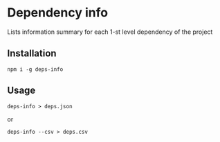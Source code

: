 # Dependency info

Lists information summary for each 1-st level dependency of the project

## Installation

```shell
npm i -g deps-info
```

## Usage

```shell
deps-info > deps.json
```

or

```shell
deps-info --csv > deps.csv
```